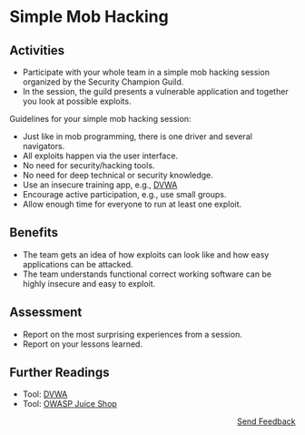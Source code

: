 # Simple Mob Hacking

## Activities

- Participate with your whole team in a simple mob hacking session organized by the Security Champion Guild.
- In the session, the guild presents a vulnerable application and together you look at possible exploits.

Guidelines for your simple mob hacking session:
- Just like in mob programming, there is one driver and several navigators.
- All exploits happen via the user interface.
- No need for security/hacking tools.
- No need for deep technical or security knowledge.
- Use an insecure training app, e.g., [DVWA](https://dvwa.co.uk/)
- Encourage active participation, e.g., use small groups.
- Allow enough time for everyone to run at least one exploit.

## Benefits

- The team gets an idea of how exploits can look like and how easy applications can be attacked.
- The team understands functional correct working software can be highly insecure and easy to exploit.

## Assessment

- Report on the most surprising experiences from a session.
- Report on your lessons learned.

## Further Readings

- Tool: [DVWA](https://dvwa.co.uk/)
- Tool: [OWASP Juice Shop](https://owasp.org/www-project-juice-shop/)

<p align="right"><a href="https://www.surveymonkey.de/r/MNWNVRB">Send Feedback</a></p>
